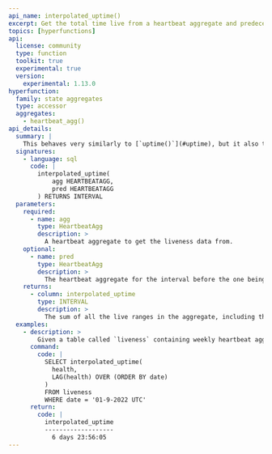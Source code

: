 ```yaml
---
api_name: interpolated_uptime()
excerpt: Get the total time live from a heartbeat aggregate and predecessor
topics: [hyperfunctions]
api:
  license: community
  type: function
  toolkit: true
  experimental: true
  version:
    experimental: 1.13.0
hyperfunction:
  family: state aggregates
  type: accessor
  aggregates:
    - heartbeat_agg()
api_details:
  summary: |
    This behaves very similarly to [`uptime()`](#uptime), but it also takes the heartbeat aggregate from the preceding interval.  It checks when the last heartbeat in the predecessor was received and makes sure that the entire heartbeat interval after that is considered live. This addresses the issue where `uptime` would consider the interval between the start of the interval and the first heartbeat as dead.
  signatures:
    - language: sql
      code: |
        interpolated_uptime(
            agg HEARTBEATAGG,
            pred HEARTBEATAGG
        ) RETURNS INTERVAL
  parameters:
    required:
      - name: agg
        type: HeartbeatAgg
        description: >
          A heartbeat aggregate to get the liveness data from.
    optional:
      - name: pred
        type: HeartbeatAgg
        description: >
          The heartbeat aggregate for the interval before the one being measured, if one exists.
    returns:
      - column: interpolated_uptime
        type: INTERVAL
        description: >
          The sum of all the live ranges in the aggregate, including those covered by the last heartbeat of the previous interval.
  examples:
    - description: >
        Given a table called `liveness` containing weekly heartbeat aggregates in column `health` with timestamp column `date`, you can use this command to get the total interpolated uptime of the system during the week of Jan 9, 2022.
      command:
        code: |
          SELECT interpolated_uptime(
            health,
            LAG(health) OVER (ORDER BY date)
          )
          FROM liveness
          WHERE date = '01-9-2022 UTC'
      return:
        code: |
          interpolated_uptime     
          -------------------
            6 days 23:56:05
---
```

